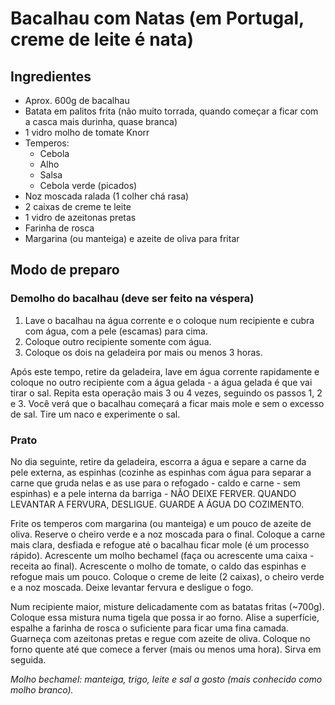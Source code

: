 # Bacalhau com Natas (em Portugal, creme de leite é nata)

## Ingredientes

* Aprox. 600g de bacalhau
* Batata em palitos frita (não muito torrada, quando começar a ficar com a casca mais durinha, quase branca)
* 1 vidro molho de tomate Knorr
* Temperos:
  * Cebola
  * Alho
  * Salsa
  * Cebola verde (picados)
* Noz moscada ralada (1 colher chá rasa)
* 2 caixas de creme te leite
* 1 vidro de azeitonas pretas
* Farinha de rosca
* Margarina (ou manteiga) e azeite de oliva para fritar

## Modo de preparo

### Demolho do bacalhau (deve ser feito na véspera)

1. Lave o bacalhau na água corrente e o coloque num recipiente e cubra com água, com a pele (escamas) para cima.
2. Coloque outro recipiente somente com água.
3. Coloque os dois na geladeira por mais ou menos 3 horas.

Após este tempo, retire da geladeira, lave em água corrente rapidamente e coloque no outro recipiente com a água gelada - a água gelada é que vai tirar o sal. Repita esta operação mais 3 ou 4 vezes, seguindo os passos 1, 2 e 3. Você verá que o bacalhau começará a ficar mais mole e sem o excesso de sal. Tire um naco e experimente o sal.

### Prato

No dia seguinte, retire da geladeira, escorra a água e separe a carne da pele externa, as espinhas (cozinhe as espinhas com água para separar a carne que gruda nelas e as use para o refogado - caldo e carne - sem espinhas) e a pele interna da barriga - NÃO DEIXE FERVER. QUANDO LEVANTAR A FERVURA, DESLIGUE. GUARDE A ÁGUA DO COZIMENTO.

Frite os temperos com margarina (ou manteiga) e um pouco de azeite de oliva. Reserve o cheiro verde e a noz moscada para o final. Coloque a carne mais clara, desfiada e refogue até o bacalhau ficar mole (é um processo rápido). Acrescente um molho bechamel (faça ou acrescente uma caixa - receita ao final). Acrescente o molho de tomate, o caldo das espinhas e refogue mais um pouco. Coloque o creme de leite (2 caixas), o cheiro verde e a noz moscada. Deixe levantar fervura e desligue o fogo.

Num recipiente maior, misture delicadamente com as batatas fritas (~700g). Coloque essa mistura numa tigela que possa ir ao forno. Alise a superfície, espalhe a farinha de rosca o suficiente para ficar uma fina camada. Guarneça com azeitonas pretas e regue com azeite de oliva. Coloque no forno quente até que comece a ferver (mais ou menos uma hora). Sirva em seguida.


_Molho bechamel: manteiga, trigo, leite e sal a gosto (mais conhecido como molho branco)._
